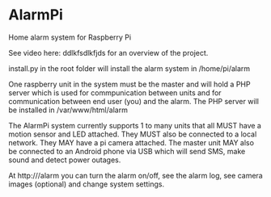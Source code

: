 # AlarmPi
Home alarm system for Raspberry Pi

See video here: ddlkfsdlkfjds for an overview of the project.

install.py in the root folder will install the alarm system in /home/pi/alarm

One raspberry unit in the system must be the master and will hold a PHP server which is used for commpunication between units and for communication between end user (you) and the alarm. The PHP server will be installed in /var/www/html/alarm

The AlarmPi system currently supports 1 to many units that all MUST have a motion sensor and LED attached. 
They MUST also be connected to a local network. 
They MAY have a pi camera attached.
The master unit MAY also be connected to an Android phone via USB which will send SMS, make sound and detect power outages.

At http://<IP OF YOUR MASTER UNIT>/alarm you can turn the alarm on/off, see the alarm log, see camera images (optional) and change system settings.
